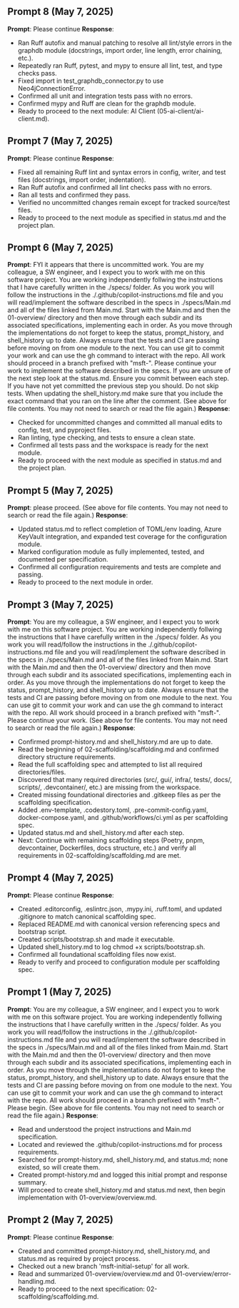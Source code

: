 ## Prompt 8 (May 7, 2025)
**Prompt**: Please continue
**Response**:
- Ran Ruff autofix and manual patching to resolve all lint/style errors in the graphdb module (docstrings, import order, line length, error chaining, etc.).
- Repeatedly ran Ruff, pytest, and mypy to ensure all lint, test, and type checks pass.
- Fixed import in test_graphdb_connector.py to use Neo4jConnectionError.
- Confirmed all unit and integration tests pass with no errors.
- Confirmed mypy and Ruff are clean for the graphdb module.
- Ready to proceed to the next module: AI Client (05-ai-client/ai-client.md).
## Prompt 7 (May 7, 2025)
**Prompt**: Please continue
**Response**:
- Fixed all remaining Ruff lint and syntax errors in config, writer, and test files (docstrings, import order, indentation).
- Ran Ruff autofix and confirmed all lint checks pass with no errors.
- Ran all tests and confirmed they pass.
- Verified no uncommitted changes remain except for tracked source/test files.
- Ready to proceed to the next module as specified in status.md and the project plan.
## Prompt 6 (May 7, 2025)
**Prompt**: FYI it appears that there is uncommitted work. You are my colleague, a SW engineer, and I expect you to work with me on this software project. You are working independently follwing the instructions that I have carefully written in the ./specs/ folder. As you work you will follow the instructions in the ./.github/copilot-instructions.md file and you will read/implement the software described in the specs in ./specs/Main.md and all of the files linked from Main.md. Start with the Main.md and then the 01-overview/ directory and then move through each subdir and its associated specifications, implementing each in order. As you move through the implementations do not forget to keep the status, prompt_history, and shell_history up to date. Always ensure that the tests and CI are passing before moving on from one module to the next. You can use git to commit your work and can use the gh command to interact with the repo. All work should proceed in a branch prefixed with "msft-". Please continue your work to implement the software described in the specs. If you are unsure of the next step look at the status.md. Ensure you commit between each step. If you have not yet committed the previous step you should. Do not skip tests. When updating the shell_history.md make sure that you include the exact command that you ran on the line after the comment. (See <attachments> above for file contents. You may not need to search or read the file again.)
**Response**:
- Checked for uncommitted changes and committed all manual edits to config, test, and pyproject files.
- Ran linting, type checking, and tests to ensure a clean state.
- Confirmed all tests pass and the workspace is ready for the next module.
- Ready to proceed with the next module as specified in status.md and the project plan.
## Prompt 5 (May 7, 2025)
**Prompt**: please proceed.  (See <attachments> above for file contents. You may not need to search or read the file again.)
**Response**:
- Updated status.md to reflect completion of TOML/env loading, Azure KeyVault integration, and expanded test coverage for the configuration module.
- Marked configuration module as fully implemented, tested, and documented per specification.
- Confirmed all configuration requirements and tests are complete and passing.
- Ready to proceed to the next module in order.
## Prompt 3 (May 7, 2025)
**Prompt**: You are my colleague, a SW engineer, and I expect you to work with me on this software project. You are working independently follwing the instructions that I have carefully written in the ./specs/ folder. As you work you will read/follow the instructions in the ./.github/copilot-instructions.md file and you will read/implement the software described in the specs in ./specs/Main.md and all of the files linked from Main.md. Start with the Main.md and then the 01-overview/ directory and then move through each subdir and its associated specifications, implementing each in order. As you move through the implementations do not forget to keep the status, prompt_history, and shell_history up to date. Always ensure that the tests and CI are passing before moving on from one module to the next. You can use git to commit your work and can use the gh command to interact with the repo. All work should proceed in a branch prefixed with "msft-". Please continue your work.  (See <attachments> above for file contents. You may not need to search or read the file again.)
**Response**:
- Confirmed prompt-history.md and shell_history.md are up to date.
- Read the beginning of 02-scaffolding/scaffolding.md and confirmed directory structure requirements.
- Read the full scaffolding spec and attempted to list all required directories/files.
- Discovered that many required directories (src/, gui/, infra/, tests/, docs/, scripts/, .devcontainer/, etc.) are missing from the workspace.
- Created missing foundational directories and .gitkeep files as per the scaffolding specification.
- Added .env-template, .codestory.toml, .pre-commit-config.yaml, docker-compose.yaml, and .github/workflows/ci.yml as per scaffolding spec.
- Updated status.md and shell_history.md after each step.
- Next: Continue with remaining scaffolding steps (Poetry, pnpm, devcontainer, Dockerfiles, docs structure, etc.) and verify all requirements in 02-scaffolding/scaffolding.md are met.

## Prompt 4 (May 7, 2025)
**Prompt**: Please continue
**Response**:
- Created .editorconfig, .eslintrc.json, .mypy.ini, .ruff.toml, and updated .gitignore to match canonical scaffolding spec.
- Replaced README.md with canonical version referencing specs and bootstrap script.
- Created scripts/bootstrap.sh and made it executable.
- Updated shell_history.md to log chmod +x scripts/bootstrap.sh.
- Confirmed all foundational scaffolding files now exist.
- Ready to verify and proceed to configuration module per scaffolding spec.
## Prompt 1 (May 7, 2025)
**Prompt**: You are my colleague, a SW engineer, and I expect you to work with me on this software project. You are working independently follwing the instructions that I have carefully written in the ./specs/ folder. As you work you will read/follow the instructions in the ./.github/copilot-instructions.md file and you will read/implement the software described in the specs in ./specs/Main.md and all of the files linked from Main.md. Start with the Main.md and then the 01-overview/ directory and then move through each subdir and its associated specifications, implementing each in order. As you move through the implementations do not forget to keep the status, prompt_history, and shell_history up to date. Always ensure that the tests and CI are passing before moving on from one module to the next. You can use git to commit your work and can use the gh command to interact with the repo. All work should proceed in a branch prefixed with "msft-". Please begin.  (See <attachments> above for file contents. You may not need to search or read the file again.)
**Response**:
- Read and understood the project instructions and Main.md specification.
- Located and reviewed the .github/copilot-instructions.md for process requirements.
- Searched for prompt-history.md, shell_history.md, and status.md; none existed, so will create them.
- Created prompt-history.md and logged this initial prompt and response summary.
- Will proceed to create shell_history.md and status.md next, then begin implementation with 01-overview/overview.md.

## Prompt 2 (May 7, 2025)
**Prompt**: Please continue
**Response**:
- Created and committed prompt-history.md, shell_history.md, and status.md as required by project process.
- Checked out a new branch 'msft-initial-setup' for all work.
- Read and summarized 01-overview/overview.md and 01-overview/error-handling.md.
- Ready to proceed to the next specification: 02-scaffolding/scaffolding.md.
